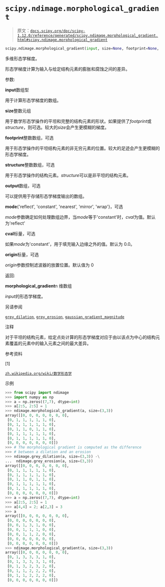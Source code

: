 # `scipy.ndimage.morphological_gradient`

> 原文：[`docs.scipy.org/doc/scipy-1.12.0/reference/generated/scipy.ndimage.morphological_gradient.html#scipy.ndimage.morphological_gradient`](https://docs.scipy.org/doc/scipy-1.12.0/reference/generated/scipy.ndimage.morphological_gradient.html#scipy.ndimage.morphological_gradient)

```py
scipy.ndimage.morphological_gradient(input, size=None, footprint=None, structure=None, output=None, mode='reflect', cval=0.0, origin=0)
```

多维形态学梯度。

形态学梯度计算为输入与给定结构元素的膨胀和腐蚀之间的差异。

参数:

**input**数组型

用于计算形态学梯度的数组。

**size**整数元组

用于数学形态学操作的平坦和完整的结构元素的形状。如果提供了*footprint*或*structure*，则可选。较大的*size*会产生更模糊的梯度。

**footprint**整数数组，可选

用于形态学操作的平坦结构元素的非无穷元素的位置。较大的足迹会产生更模糊的形态学梯度。

**structure**整数数组，可选

用于形态学操作的结构元素。*structure*可以是非平坦的结构元素。

**output**数组，可选

可以提供用于存储形态学梯度输出的数组。

**mode**{'reflect', 'constant', 'nearest', 'mirror', 'wrap'}，可选

*mode*参数确定如何处理数组边界，当*mode*等于'constant'时，*cval*为值。默认为'reflect'

**cval**标量，可选

如果*mode*为'constant'，用于填充输入边缘之外的值。默认为 0.0。

**origin**标量，可选

*origin*参数控制滤波器的放置位置。默认值为 0

返回:

**morphological_gradient**n 维数组

*input*的形态学梯度。

另请参阅

[`grey_dilation`](https://docs.scipy.org/doc/scipy-1.12.0/reference/generated/scipy.ndimage.grey_dilation.html#scipy.ndimage.grey_dilation "scipy.ndimage.grey_dilation"), [`grey_erosion`](https://docs.scipy.org/doc/scipy-1.12.0/reference/generated/scipy.ndimage.grey_erosion.html#scipy.ndimage.grey_erosion "scipy.ndimage.grey_erosion"), [`gaussian_gradient_magnitude`](https://docs.scipy.org/doc/scipy-1.12.0/reference/generated/scipy.ndimage.gaussian_gradient_magnitude.html#scipy.ndimage.gaussian_gradient_magnitude "scipy.ndimage.gaussian_gradient_magnitude")

注释

对于平坦的结构元素，给定点处计算的形态学梯度对应于由以该点为中心的结构元素覆盖的元素中的输入元素之间的最大差异。

参考资料

[1]

[`zh.wikipedia.org/wiki/数学形态学`](https://zh.wikipedia.org/wiki/数学形态学)

示例

```py
>>> from scipy import ndimage
>>> import numpy as np
>>> a = np.zeros((7,7), dtype=int)
>>> a[2:5, 2:5] = 1
>>> ndimage.morphological_gradient(a, size=(3,3))
array([[0, 0, 0, 0, 0, 0, 0],
 [0, 1, 1, 1, 1, 1, 0],
 [0, 1, 1, 1, 1, 1, 0],
 [0, 1, 1, 0, 1, 1, 0],
 [0, 1, 1, 1, 1, 1, 0],
 [0, 1, 1, 1, 1, 1, 0],
 [0, 0, 0, 0, 0, 0, 0]])
>>> # The morphological gradient is computed as the difference
>>> # between a dilation and an erosion
>>> ndimage.grey_dilation(a, size=(3,3)) -\
...  ndimage.grey_erosion(a, size=(3,3))
array([[0, 0, 0, 0, 0, 0, 0],
 [0, 1, 1, 1, 1, 1, 0],
 [0, 1, 1, 1, 1, 1, 0],
 [0, 1, 1, 0, 1, 1, 0],
 [0, 1, 1, 1, 1, 1, 0],
 [0, 1, 1, 1, 1, 1, 0],
 [0, 0, 0, 0, 0, 0, 0]])
>>> a = np.zeros((7,7), dtype=int)
>>> a[2:5, 2:5] = 1
>>> a[4,4] = 2; a[2,3] = 3
>>> a
array([[0, 0, 0, 0, 0, 0, 0],
 [0, 0, 0, 0, 0, 0, 0],
 [0, 0, 1, 3, 1, 0, 0],
 [0, 0, 1, 1, 1, 0, 0],
 [0, 0, 1, 1, 2, 0, 0],
 [0, 0, 0, 0, 0, 0, 0],
 [0, 0, 0, 0, 0, 0, 0]])
>>> ndimage.morphological_gradient(a, size=(3,3))
array([[0, 0, 0, 0, 0, 0, 0],
 [0, 1, 3, 3, 3, 1, 0],
 [0, 1, 3, 3, 3, 1, 0],
 [0, 1, 3, 2, 3, 2, 0],
 [0, 1, 1, 2, 2, 2, 0],
 [0, 1, 1, 2, 2, 2, 0],
 [0, 0, 0, 0, 0, 0, 0]]) 
```
